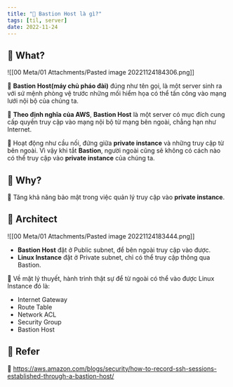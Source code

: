 ```yaml
---
title: "🌱 Bastion Host là gì?"
tags: [til, server]
date: 2022-11-24
---
```


## 🌿 What?

![[00 Meta/01 Attachments/Pasted image 20221124184306.png]]

🌱 **Bastion Host(máy chủ pháo đài)** đúng như tên gọi, là một server sinh ra với sứ mệnh phòng vệ trước những mối hiểm họa có thể tấn công vào mạng lưới nội bộ của chúng ta.

🌱 **Theo định nghĩa của AWS**, **Bastion Host** là một server có mục đích cung cấp quyền truy cập vào mạng nội bộ từ mạng bên ngoài, chẳng hạn như Internet.

🌱 Hoạt động như cầu nối, đứng giữa **private instance** và những truy cập từ bên ngoài. Vì vậy khi tắt **Bastion**, người ngoài cũng sẽ không có cách nào có thể truy cập vào **private instance** của chúng ta.

## 🌿 Why?

🌱 Tăng khả năng bảo mật trong việc quản lý truy cập vào **private instance**.

## 🌿 Architect

![[00 Meta/01 Attachments/Pasted image 20221124183444.png]]

- **Bastion Host** đặt ở Public subnet, để bên ngoài truy cập vào được. 
- **Linux Instance** đặt ở Private subnet, chỉ có thể truy cập thông qua Bastion.

🌱 Về mặt lý thuyết, hành trình thật sự để từ ngoài có thể vào được Linux Instance đó là:
-   Internet Gateway
-   Route Table
-   Network ACL
-   Security Group
-   Bastion Host

## 🌿 Refer
📑 https://aws.amazon.com/blogs/security/how-to-record-ssh-sessions-established-through-a-bastion-host/